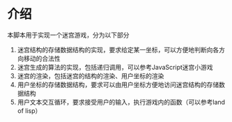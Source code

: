 # 介绍
本脚本用于实现一个迷宫游戏，分为以下部分
1. 迷宫结构的存储数据结构的实现，要求给定某一坐标，可以方便地判断向各方向移动的合法性
2. 迷宫生成的算法的实现，包括递归调用，可以参考JavaScript迷宫小游戏
3. 迷宫的渲染，包括迷宫的结构的渲染、用户坐标的渲染
4. 用户坐标的存储数据结构，要求可以由用户坐标方便地访问迷宫结构的存储数据结构
5. 用户文本交互循环，要求接受用户的输入，执行游戏内的函数（可以参考land of lisp）


